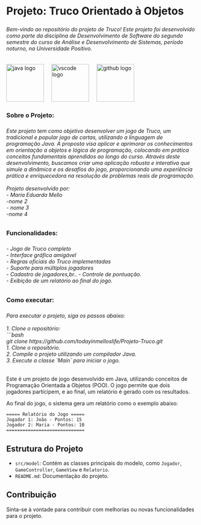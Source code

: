 <h1 align="left">Projeto: Truco Orientado à Objetos</h1>

###

<h6 align="left">Bem-vindo ao repositório do projeto de Truco! Este projeto foi desenvolvido como parte da disciplina de Desenvolvimento de Software do segundo semestre do curso de Análise e Desenvolvimento de Sistemas, período noturno, na Universidade Positivo.</h6>

###

<div align="left">
  <img src="https://cdn.jsdelivr.net/gh/devicons/devicon/icons/java/java-original.svg" height="100" alt="java logo"  />
  <img width="12" />
  <img src="https://cdn.jsdelivr.net/gh/devicons/devicon/icons/vscode/vscode-original.svg" height="100" alt="vscode logo"  />
  <img width="12" />
  <img src="https://cdn.jsdelivr.net/gh/devicons/devicon/icons/github/github-original.svg" height="100" alt="github logo"  />
</div>

###

<h3 align="left">Sobre o Projeto:</h3>

###

<h6 align="left">Este projeto tem como objetivo desenvolver um jogo de Truco, um tradicional e popular jogo de cartas, utilizando a linguagem de programação Java. A proposta visa aplicar e aprimorar os conhecimentos em orientação a objetos e lógica de programação, colocando em prática conceitos fundamentais aprendidos ao longo do curso. Através deste desenvolvimento, buscamos criar uma aplicação robusta e interativa que simule a dinâmica e os desafios do jogo, proporcionando uma experiência prática e enriquecedora na resolução de problemas reais de programação.<br><br>Projeto desenvolvido por:<br>- Maria Eduarda Mello<br>-nome 2 <br>- nome 3 <br> -nome 4 </h6>

<h3 align="left">Funcionalidades:</h3>

###

<h6 align="left">- Jogo de Truco completo<br>- Interface gráfica amigável<br>- Regras oficiais do Truco implementadas<br>- Suporte para múltiplos jogadores<br>- Cadastro de jogadores,br..
- Controle de pontuação.
<br>- Exibição de um relatório ao final do jogo.</h6>

###

<h3 align="left">Como executar:</h3>

###

<h6 align="left">Para executar o projeto, siga os passos abaixo:<br><br>1. Clone o repositório:<br>   ```bash<br>   git clone https://github.com/todayinmelloslife/Projeto-Truco.git  <br>  1. Clone o repositório. <br>
2. Compile o projeto utilizando um compilador Java. <br>
3. Execute a classe `Main` para iniciar o jogo.</h6>


###

Este é um projeto de jogo desenvolvido em Java, utilizando conceitos de Programação Orientada a Objetos (POO). O jogo permite que dois jogadores participem, e ao final, um relatório é gerado com os resultados.


Ao final do jogo, o sistema gera um relatório como o exemplo abaixo:

```
===== Relatório do Jogo =====
Jogador 1: João - Pontos: 15
Jogador 2: Maria - Pontos: 10
=============================
```

## Estrutura do Projeto

- `src/model`: Contém as classes principais do modelo, como `Jogador`, `GameController`, `GameView` e `Relatorio`.
- `README.md`: Documentação do projeto.

## Contribuição

Sinta-se à vontade para contribuir com melhorias ou novas funcionalidades para o projeto.

